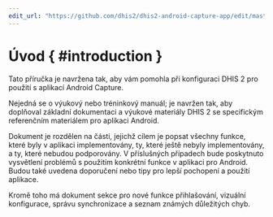 ```yaml
---
edit_url: "https://github.com/dhis2/dhis2-android-capture-app/edit/master/docs/src/commonmark/en/content/capture-app/introduction.md" 
---
```

# Úvod  { #introduction } 

<!-- DHIS2-SECTION-ID:introduction -->

Tato příručka je navržena tak, aby vám pomohla při konfiguraci DHIS 2 pro použití s aplikací Android Capture.

Nejedná se o výukový nebo tréninkový manuál; je navržen tak, aby doplňoval základní dokumentaci a výukové materiály DHIS 2 se specifickým referenčním materiálem pro aplikaci Android.

Dokument je rozdělen na části, jejichž cílem je popsat všechny funkce, které byly v aplikaci implementovány, ty, které ještě nebyly implementovány, a ty, které nebudou podporovány. V příslušných případech bude poskytnuto vysvětlení problémů s použitím konkrétní funkce v aplikaci pro Android. Budou také uvedena doporučení nebo tipy pro lepší pochopení a použití aplikace.

Kromě toho má dokument sekce pro nové funkce přihlašování, vizuální konfigurace, správu synchronizace a seznam známých důležitých chyb.






